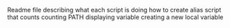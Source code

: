 Readme file describing what each script is doing
how to create alias
script that counts
counting PATH
displaying variable
creating a new local variable
